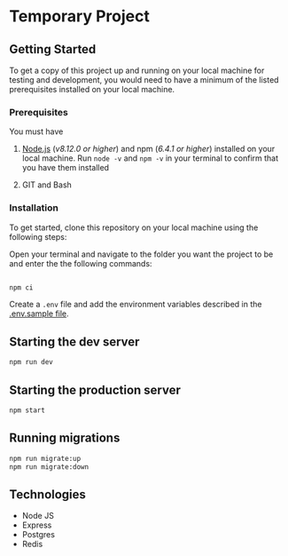 # Temporary Project

## Getting Started

To get a copy of this project up and running on your local machine for testing and development, you would need to have a minimum of the listed prerequisites installed on your local machine.

### Prerequisites

You must have

1. [Node.js](https://nodejs.org/) (_v8.12.0 or higher_) and npm (_6.4.1 or higher_) installed on your local machine. Run `node -v` and `npm -v` in your terminal to confirm that you have them installed

2. GIT and Bash

### Installation

To get started, clone this repository on your local machine using the following steps:

Open your terminal and navigate to the folder you want the project to be and enter the the following commands:

```bash

npm ci
```

Create a `.env` file and add the environment variables described in the [.env.sample file](https://github.com/daniel/temporal_project/blob/main/.env.sample).

## Starting the dev server

```bash
npm run dev
```

## Starting the production server

```bash
npm start
```

## Running migrations

```bash
npm run migrate:up
npm run migrate:down
```

## Technologies

- Node JS
- Express
- Postgres
- Redis
